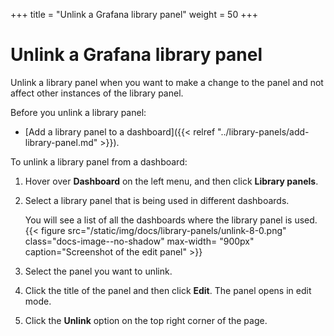 +++
title = "Unlink a Grafana library panel"
weight = 50
+++

# Unlink a Grafana library panel

Unlink a library panel when you want to make a change to the panel and not affect other instances of the library panel.

Before you unlink a library panel:

- [Add a library panel to a dashboard]({{< relref "../library-panels/add-library-panel.md" >}}).

To unlink a library panel from a dashboard:

1. Hover over **Dashboard** on the left menu, and then click **Library panels**.
1. Select a library panel that is being used in different dashboards.

   You will see a list of all the dashboards where the library panel is used.
   {{< figure src="/static/img/docs/library-panels/unlink-8-0.png" class="docs-image--no-shadow" max-width= "900px" caption="Screenshot of the edit panel" >}}

1. Select the panel you want to unlink.
1. Click the title of the panel and then click **Edit**. The panel opens in edit mode.
1. Click the **Unlink** option on the top right corner of the page.
